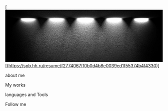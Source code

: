 [![Header](https://github.com/kiipariss/kiipariss/blob/main/assets/1500x500.jpeg)[(https://spb.hh.ru/resume/f2774067ff0b0d4b8e0039ed1f55374b4f4330)]


about me

My works

languages and Tools


Follow me